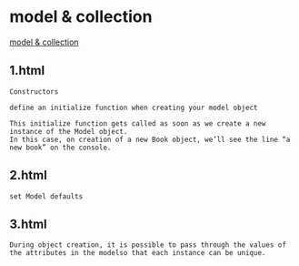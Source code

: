 model & collection
==========================

[model & collection](http://techbus.safaribooksonline.com/book/programming/javascript/9781430263340/chapter-4-backbone-view-and-templating-libraries/9781430263340_ch04_xhtml#X2ludGVybmFsX0h0bWxWaWV3P3htbGlkPTk3ODE0MzAyNjMzNDAlMkZzZWMyXzk3ODE0MzAyNjMzNDBfY2gwM194aHRtbCZxdWVyeT0=)

1.html
-------------
```
Constructors

define an initialize function when creating your model object

This initialize function gets called as soon as we create a new instance of the Model object. 
In this case, on creation of a new Book object, we’ll see the line “a new book” on the console.
```

2.html
-------------------

```
set Model defaults
```

3.html
---------
```
During object creation, it is possible to pass through the values of the attributes in the modelso that each instance can be unique.
```